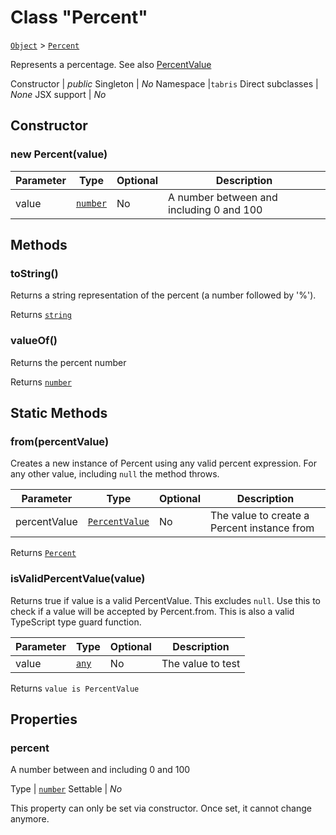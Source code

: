 ---
---
# Class "Percent"

<span style="white-space:nowrap;">[`Object`](https://developer.mozilla.org/en-US/docs/Web/JavaScript/Reference/Global_Objects/Object)</span> > <span style="white-space:nowrap;">[`Percent`](Percent.md)</span>

Represents a percentage. See also [PercentValue](./types.html#PercentValue)


Constructor | *public*
Singleton | *No*
Namespace |`tabris`
Direct subclasses | *None*
JSX support | *No*


## Constructor

### new Percent(value)

Parameter|Type|Optional|Description
-|-|-|-
value | <span style="white-space:nowrap;">[`number`](https://developer.mozilla.org/en-US/docs/Web/JavaScript/Data_structures#Number_type)</span> | No | A number between and including 0 and 100

## Methods

### toString()



Returns a string representation of the percent (a number followed by '%').

Returns <span style="white-space:nowrap;">[`string`](https://developer.mozilla.org/en-US/docs/Web/JavaScript/Data_structures#String_type)</span>

### valueOf()



Returns the percent number

Returns <span style="white-space:nowrap;">[`number`](https://developer.mozilla.org/en-US/docs/Web/JavaScript/Data_structures#Number_type)</span>

## Static Methods

### from(percentValue)



Creates a new instance of Percent using any valid percent expression. For any other value, including `null` the method throws.


Parameter|Type|Optional|Description
-|-|-|-
percentValue | <span style="white-space:nowrap;">[`PercentValue`](../types.md#percentvalue)</span> | No | The value to create a Percent instance from


Returns <span style="white-space:nowrap;">[`Percent`](Percent.md)</span>

### isValidPercentValue(value)



Returns true if value is a valid PercentValue. This excludes `null`. Use this to check if a value will be accepted by Percent.from. This is also a valid TypeScript type guard function.


Parameter|Type|Optional|Description
-|-|-|-
value | <span style="white-space:nowrap;">[`any`](https://www.typescriptlang.org/docs/handbook/basic-types.html#any)</span> | No | The value to test


Returns <span style="white-space:nowrap;">`value is PercentValue`</span>


## Properties

### percent


A number between and including 0 and 100

Type | <span style="white-space:nowrap;">[`number`](https://developer.mozilla.org/en-US/docs/Web/JavaScript/Data_structures#Number_type)</span>
Settable | *No*




This property can only be set via constructor. Once set, it cannot change anymore.

